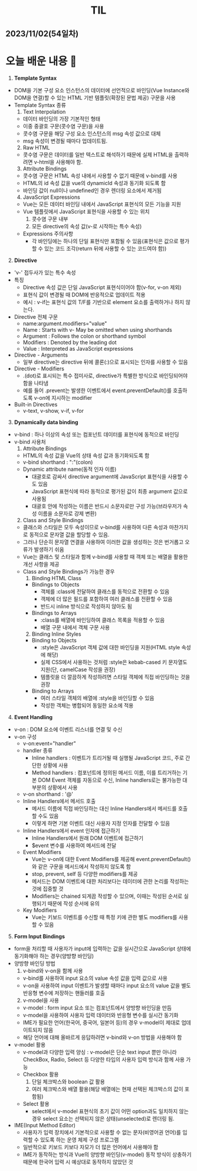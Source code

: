 # <center>TIL<center>
## 2023/11/02(54일차)

# 오늘 배운 내용 :memo:

1. **Template Syntax**
  - DOM을 기본 구성 요소 인스턴스의 데이터에 선언적으로 바인딩(Vue Instance와 DOM을 연결)할 수 있는 HTML 기반 템플릿(확장된 문법 제공) 구문을 사용
  - Template Syntax 종류
    1. Text Interpolation
      - 데이터 바인딩의 가장 기본적인 형태
      - 이중 중괄호 구문(콧수염 구문)을 사용
      - 콧수염 구문을 해당 구성 요소 인스턴스의 msg 속성 값으로 대체
      - msg 속성이 변경될 때마다 업데이트됨.
    2. Raw HTML
      - 콧수염 구문은 데이터를 일반 텍스트로 해석하기 때문에 실제 HTML을 출력하려면 v-html을 사용해야 함.
    3. Attribute Bindings
      - 콧수염 구문은 HTML 속성 내에서 사용할 수 없기 때문에 v-bind를 사용
      - HTML의 id 속성 값을 vue의 dynamicId 속성과 동기화 되도록 함
      - 바인딩 값이 null이나 undefined인 경우 렌더링 요소에서 제거됨
    4. JavaScript Expressions
      - Vue는 모든 데이터 바인딩 내에서 JavaScript 표현식의 모든 기능을 지원
      - Vue 템플릿에서 JavaScript 표현식을 사용할 수 있는 위치
        1. 콧수염 구문 내부
        2. 모든 directive의 속성 값(v-로 시작하는 특수 속성)
      - Expressions 주의사항
        - 각 바인딩에는 하나의 단일 표현식만 포함될 수 있음(표현식은 값으로 평가할 수 있는 코드 조각(return 뒤에 사용할 수 있는 코드여야 함))  

2. **Directive**
  - 'v-' 접두사가 있는 특수 속성
  - 특징
    - Directive 속성 값은 단일 JavaScript 표현식이어야 함(v-for, v-on 제외)
    - 표현식 값이 변경될 때 DOM에 반응적으로 업데이트 적용
    - 예시 : v-if는 표현식 값의 T/F를 기반으로 element 요소를 출력하거나 하지 않는다.
  - Directive 전체 구문
    - name:argument.modifiers="value"
    - Name : Starts with v- May be omitted when using shorthands
    - Argument : Follows the colon or shorthand symbol
    - Modifiers : Denoted by the leading dot
    - Value : Interpreted as JavaScript expressions
  - Directive - Arguments
    - 일부 directive는 directive 뒤에 콜론(:)으로 표시되는 인자를 사용할 수 있음
  - Directive - Modifiers
    - .(dot)로 표시되는 특수 접미사로, directive가 특별한 방식으로 바인딩되어야 함을 나타냄
    - 예를 들어 .prevent는 발생한 이벤트에서 event.preventDefault()를 호출하도록 v-on에 지시하는 modifier
  - Built-in Directives
    - v-text, v-show, v-if, v-for

3. **Dynamically data binding**
  - v-bind : 하나 이상의 속성 또는 컴포넌트 데이터를 표현식에 동적으로 바인딩
  - v-bind 사용처
    1. Attribute Bindings
      - HTML의 속성 값을 Vue의 상태 속성 값과 동기화되도록 함
      - v-bind shorthand : ":"(colon)
      - Dynamic attribute name(동적 인자 이름)
        - 대괄호로 감싸서 directive argument에 JavaScript 표현식을 사용할 수도 있음
        - JavaScript 표현식에 따라 동적으로 평가된 값이 최종 argument 값으로 사용됨
        - 대괄호 안에 작성하는 이름은 반드시 소문자로만 구성 가능(브라우저가 속성 이름을 소문자로 강제 변환)
    2. Class and Style Bindings
      - 클래스와 스타일은 모두 속성이므로 v-bind를 사용하여 다른 속성과 마찬가지로 동적으로 문자열 값을 할당할 수 있음.
      - 그러나 단순히 문자열 연결을 사용하여 이러한 값을 생성하는 것은 번거롭고 오류가 발생하기 쉬움
      - Vue는 클래스 및 스타일과 함께 v-bind를 사용할 때 객체 또는 배열을 활용한 개선 사항을 제공
      - Class and Style Bindings가 가능한 경우
        1. Binding HTML Class 
          - Bindings to Objects
            - 객체를 :class에 전달하여 클래스를 동적으로 전환할 수 있음
            - 객체에 더 많은 필드를 포함하여 여러 클래스를 전환할 수 있음
            - 반드시 inline 방식으로 작성하지 않아도 됨
          - Bindings to Arrays
            - :class를 배열에 바인딩하여 클래스 목록을 적용할 수 있음
            - 배열 구문 내에서 객체 구문 사용
        2. Binding Inline Styles
          - Binding to Objects
            - :style은 JavaScript 객체 값에 대한 바인딩을 지원(HTML style 속성에 해당)
            - 실제 CSS에서 사용하는 것처럼 :style은 kebab-cased 키 문자열도 지원(단, camelCase 작성을 권장)
            - 템플릿을 더 깔끔하게 작성하려면 스타일 객체에 직접 바인딩하는 것을 권장
          - Binding to Arrays
            - 여러 스타일 객체의 배열에 :style을 바인딩할 수 있음
            - 작성한 객체는 병합되어 동일한 요소에 적용

4. **Event Handling**
  - v-on : DOM 요소에 이벤트 리스너를 연결 및 수신
  - v-on 구성
    - v-on:event="handler"
    - handler 종류
      - Inline handlers : 이벤트가 트리거될 때 실행될 JavaScript 코드, 주로 간단한 상황에 사용
      - Method handlers : 컴포넌트에 정의된 메서드 이름, 이를 트리거하는 기본 DOM Event 객체를 자동으로 수신, Inline handlers로는 불가능한 대부분의 상황에서 사용
    - v-on shorthand : '@'
    - Inline Handlers에서 메서드 호출
      - 메서드 이름에 직접 바인딩하는 대신 Inline Handlers에서 메서드를 호출할 수도 있음
      - 이렇게 하면 기본 이벤트 대신 사용자 지정 인자를 전달할 수 있음
    - Inline Handlers에서 event 인자에 접근하기
      - Inline Handlers에서 원래 DOM 이벤트에 접근하기
      - $event 변수를 사용하여 메서드에 전달
    - Event Modifiers
      - Vue는 v-on에 대한 Event Modifiers를 제공해 event.preventDefault()와 같은 구문을 메서드에서 작성하지 않도록 함
      - stop, prevent, self 등 다양한 modifiers를 제공
      - 메서드는 DOM 이벤트에 대한 처리보다는 데이터에 관한 논리를 작성하는 것에 집중할 것
      - Modifiers는 chained 되게끔 작성할 수 있으며, 이때는 작성된 순서로 실행되기 때문에 작성 순서에 유의
    - Key Modifiers
      - Vue는 키보드 이벤트를 수신할 때 특정 키에 관한 별도 modifiers를 사용할 수 있음

5. **Form Input Bindings**
  - form을 처리할 때 사용자가 input에 입력하는 값을 실시간으로 JavaScript 상태에 동기화해야 하는 경우(양방향 바인딩)
  - 양방향 바인딩 방법
    1. v-bind와 v-on을 함께 사용
      - v-bind를 사용하여 input 요소의 value 속성 값을 입력 값으로 사용
      - v-on을 사용하여 input 이벤트가 발생할 때마다 input 요소의 value 값을 별도 반응형 변수에 저장하는 핸들러를 호출
    2. v-model을 사용
      - v-model : form input 요소 또는 컴포넌트에서 양방향 바인딩을 만듬
      - v-model을 사용하여 사용자 입력 데이터와 반응형 변수를 실시간 동기화
      - IME가 필요한 언어(한국어, 중국어, 일본어 등)의 경우 v-model이 제대로 업데이트되지 않음
      - 해당 언어에 대해 올바르게 응답하려면 v-bind와 v-on 방법을 사용해야 함
  - v-model 활용
    - v-model과 다양한 입력 양싱 : v-model은 단순 text input 뿐만 아니라 CheckBox, Radio, Select 등 다양한 타입의 사용자 입력 방식과 함께 사용 가능
    - Checkbox 활용
      1. 단일 체크박스와 boolean 값 활용
      2. 여러 체크박스와 배열 활용(해당 배열에는 현재 선택된 체크박스의 값이 포함됨)
    - Select 활용
      - select에서 v-model 표현식의 초기 값이 어떤 option과도 일치하지 않는 경우 select 요소는 선택되지 않은 상태(unselected)로 렌더링 됨.
  - IME(Input Method Editor)
    - 사용자가 입력 장치에서 기본적으로 사용할 수 없는 문자(비영어권 언어)를 입력할 수 있도록 하는 운영 체제 구성 프로그램
    - 일반적으로 키보드 키보다 자모가 더 많은 언어에서 사용해야 함
    - IME가 동작하는 방식과 Vue의 양방향 바인딩(v-model) 동작 방식이 상충하기 때문에 한국어 입력 시 예상대로 동작하지 않았던 것